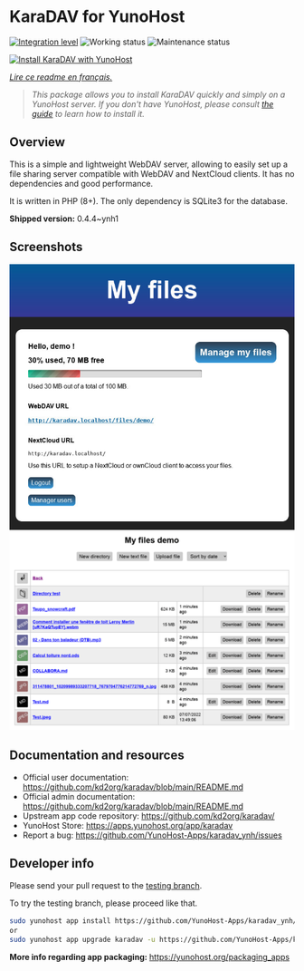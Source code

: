 <!--
N.B.: This README was automatically generated by https://github.com/YunoHost/apps/tree/master/tools/README-generator
It shall NOT be edited by hand.
-->

# KaraDAV for YunoHost

[![Integration level](https://dash.yunohost.org/integration/karadav.svg)](https://dash.yunohost.org/appci/app/karadav) ![Working status](https://ci-apps.yunohost.org/ci/badges/karadav.status.svg) ![Maintenance status](https://ci-apps.yunohost.org/ci/badges/karadav.maintain.svg)

[![Install KaraDAV with YunoHost](https://install-app.yunohost.org/install-with-yunohost.svg)](https://install-app.yunohost.org/?app=karadav)

*[Lire ce readme en français.](./README_fr.md)*

> *This package allows you to install KaraDAV quickly and simply on a YunoHost server.
If you don't have YunoHost, please consult [the guide](https://yunohost.org/#/install) to learn how to install it.*

## Overview

This is a simple and lightweight WebDAV server, allowing to easily set up a file sharing server compatible with WebDAV and NextCloud clients. It has no dependencies and good performance.

It is written in PHP (8+). The only dependency is SQLite3 for the database.


**Shipped version:** 0.4.4~ynh1

## Screenshots

![Screenshot of KaraDAV](./doc/screenshots/karadav.jpg)
![Screenshot of KaraDAV](./doc/screenshots/karadav_files.png)

## Documentation and resources

* Official user documentation: <https://github.com/kd2org/karadav/blob/main/README.md>
* Official admin documentation: <https://github.com/kd2org/karadav/blob/main/README.md>
* Upstream app code repository: <https://github.com/kd2org/karadav/>
* YunoHost Store: <https://apps.yunohost.org/app/karadav>
* Report a bug: <https://github.com/YunoHost-Apps/karadav_ynh/issues>

## Developer info

Please send your pull request to the [testing branch](https://github.com/YunoHost-Apps/karadav_ynh/tree/testing).

To try the testing branch, please proceed like that.

``` bash
sudo yunohost app install https://github.com/YunoHost-Apps/karadav_ynh/tree/testing --debug
or
sudo yunohost app upgrade karadav -u https://github.com/YunoHost-Apps/karadav_ynh/tree/testing --debug
```

**More info regarding app packaging:** <https://yunohost.org/packaging_apps>
